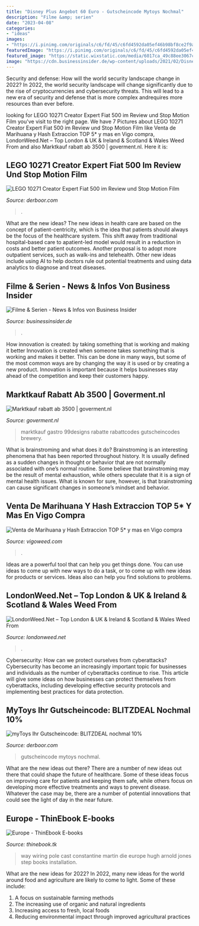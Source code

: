 ```yaml
---
title: "Disney Plus Angebot 60 Euro - Gutscheincode Mytoys Nochmal"
description: "Filme &amp; serien"
date: "2023-04-08"
categories:
- "ideas"
images:
- "https://i.pinimg.com/originals/c6/fd/45/c6fd4592da05ef46b98bf8ce2f9a5508.jpg"
featuredImage: "https://i.pinimg.com/originals/c6/fd/45/c6fd4592da05ef46b98bf8ce2f9a5508.jpg"
featured_image: "https://static.wixstatic.com/media/6017ca_49c88ee3067c446f8d59c37877ea43cc~mv2.jpg/v1/fit/w_1000%2Ch_1000%2Cal_c%2Cq_80/file.jpg"
image: "https://cdn.businessinsider.de/wp-content/uploads/2021/02/DisneyPlusStarStart-768x576.png"
---
```



Security and defense: How will the world security landscape change in 2022?
In 2022, the world security landscape will change significantly due to the rise of cryptocurrencies and cybersecurity threats. This will lead to a new era of security and defense that is more complex andrequires more resources than ever before.

	

		
looking for LEGO 10271 Creator Expert Fiat 500 im Review und Stop Motion Film you've visit to the right page. We have 7 Pictures about LEGO 10271 Creator Expert Fiat 500 im Review und Stop Motion Film like Venta de Marihuana y Hash Extraccion TOP 5* y mas en Vigo compra, LondonWeed.Net – Top London &amp; UK &amp; Ireland &amp; Scotland &amp; Wales Weed From and also Marktkauf rabatt ab 3500 | goverment.nl. Here it is:
		
    
## LEGO 10271 Creator Expert Fiat 500 Im Review Und Stop Motion Film

<img loading=lazy src="https://static.wixstatic.com/media/6017ca_8cade8ed461e409b81b708664a5131e9~mv2.jpg/v1/fit/w_1000%2Ch_1000%2Cal_c%2Cq_80/file.jpg" onerror="this.onerror=null;this.src='https://tse4.mm.bing.net/th?id=OIP.Vu31zEglCANxo59S13qeOwHaEK&amp;pid=15.1';" alt="LEGO 10271 Creator Expert Fiat 500 im Review und Stop Motion Film">

_Source: derboor.com_

>. 

	

What are the new ideas?
The new ideas in health care are based on the concept of patient-centricity, which is the idea that patients should always be the focus of the healthcare system. This shift away from traditional hospital-based care to apatient-led model would result in a reduction in costs and better patient outcomes. Another proposal is to adopt more outpatient services, such as walk-ins and telehealth. Other new ideas include using AI to help doctors rule out potential treatments and using data analytics to diagnose and treat diseases.

    
## Filme &amp; Serien - News &amp; Infos Von Business Insider

<img loading=lazy src="https://cdn.businessinsider.de/wp-content/uploads/2021/02/DisneyPlusStarStart-768x576.png" onerror="this.onerror=null;this.src='https://tse1.mm.bing.net/th?id=OIP.L3CIK03yxrspijozBSf8GQHaFj&amp;pid=15.1';" alt="Filme &amp; Serien - News &amp; Infos von Business Insider">

_Source: businessinsider.de_

>. 

	

How innovation is created: by taking something that is working and making it better
Innovation is created when someone takes something that is working and makes it better. This can be done in many ways, but some of the most common ways are by changing the way it is used or by creating a new product. Innovation is important because it helps businesses stay ahead of the competition and keep their customers happy.

    
## Marktkauf Rabatt Ab 3500 | Goverment.nl

<img loading=lazy src="https://i.pinimg.com/originals/c6/fd/45/c6fd4592da05ef46b98bf8ce2f9a5508.jpg" onerror="this.onerror=null;this.src='https://tse3.mm.bing.net/th?id=OIP.uQIqXIxRom7tkDdajaZILgHaHa&amp;pid=15.1';" alt="Marktkauf rabatt ab 3500 | goverment.nl">

_Source: goverment.nl_

>marktkauf gastro 99designs rabatte rabattcodes gutscheincodes brewery. 

	

What is brainstroming and what does it do?
Brainstroming is an interesting phenomena that has been reported throughout history. It is usually defined as a sudden changes in thought or behavior that are not normally associated with one’s normal routine. Some believe that brainstroming may be the result of mental exhaustion, while others speculate that it is a sign of mental health issues. What is known for sure, however, is that brainstroming can cause significant changes in someone’s mindset and behavior.

    
## Venta De Marihuana Y Hash Extraccion TOP 5* Y Mas En Vigo Compra

<img loading=lazy src="https://vigoweed.com/wp-content/uploads/2021/08/ayahuasca-ceremonia-1619002146-768x376.jpg" onerror="this.onerror=null;this.src='https://tse2.mm.bing.net/th?id=OIP.vriQ7Y75k251UOp-qoZ_ogHaDo&amp;pid=15.1';" alt="Venta de Marihuana y Hash Extraccion TOP 5* y mas en Vigo compra">

_Source: vigoweed.com_

>. 

	

Ideas are a powerful tool that can help you get things done. You can use ideas to come up with new ways to do a task, or to come up with new ideas for products or services. Ideas also can help you find solutions to problems.

    
## LondonWeed.Net – Top London &amp; UK &amp; Ireland &amp; Scotland &amp; Wales Weed From

<img loading=lazy src="http://comprarmarihuanamadrid.es/wp-content/uploads/2021/01/Diseno-sin-titulo-96.jpg" onerror="this.onerror=null;this.src='https://tse4.mm.bing.net/th?id=OIP.kDlS9KH9Y9EbNP9A4TwfIgAAAA&amp;pid=15.1';" alt="LondonWeed.Net – Top London &amp; UK &amp; Ireland &amp; Scotland &amp; Wales Weed From">

_Source: londonweed.net_

>. 

	

Cybersecurity: How can we protect ourselves from cyberattacks?
Cybersecurity has become an increasingly important topic for businesses and individuals as the number of cyberattacks continue to rise. This article will give some ideas on how businesses can protect themselves from cyberattacks, including developing effective security protocols and implementing best practices for data protection.

    
## MyToys Ihr Gutscheincode: BLITZDEAL Nochmal 10%

<img loading=lazy src="https://static.wixstatic.com/media/6017ca_49c88ee3067c446f8d59c37877ea43cc~mv2.jpg/v1/fit/w_1000%2Ch_1000%2Cal_c%2Cq_80/file.jpg" onerror="this.onerror=null;this.src='https://tse2.mm.bing.net/th?id=OIP.WJ6wq8me2paJV5QO7OrytwHaDw&amp;pid=15.1';" alt="myToys Ihr Gutscheincode: BLITZDEAL nochmal 10%">

_Source: derboor.com_

>gutscheincode mytoys nochmal. 

	

What are the new ideas out there?
There are a number of new ideas out there that could shape the future of healthcare. Some of these ideas focus on improving care for patients and keeping them safe, while others focus on developing more effective treatments and ways to prevent disease. Whatever the case may be, there are a number of potential innovations that could see the light of day in the near future.

    
## Europe - ThinEbook E-books

<img loading=lazy src="https://images-na.ssl-images-amazon.com/images/I/515Hojcaj3L._SX331_BO1,204,203,200_.jpg" onerror="this.onerror=null;this.src='https://tse2.mm.bing.net/th?id=OIP.vzIq0V_N4y5bQl9BOm2pTwAAAA&amp;pid=15.1';" alt="Europe - ThinEbook E-books">

_Source: thinebook.tk_

>way wiring pole cast constantine martin die europe hugh arnold jones step books installation. 

	

What are the new ideas for 2022?
In 2022, many new ideas for the world around food and agriculture are likely to come to light. Some of these include: 
1. A focus on sustainable farming methods 
2. The increasing use of organic and natural ingredients 
3. Increasing access to fresh, local foods 
4. Reducing environmental impact through improved agricultural practices 

